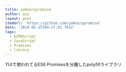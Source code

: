 ```yaml
---
title: yahoo/ypromise
author: azu
layout: post
itemUrl: 'https://github.com/yahoo/ypromise'
date: '2014-02-15T04:17:01.761Z'
tags:
  - ECMAScript
  - JavaScript
  - Promises
  - library
---
```

YUIで使われてるES6 Promisesを分離したpolyfillライブラリ
